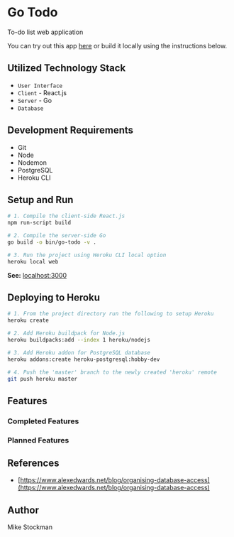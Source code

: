 # Go Todo
To-do list web application

You can try out this app [here](https://pacific-atoll-49601.herokuapp.com) or build it locally using the instructions below.

## Utilized Technology Stack
- `User Interface`
- `Client` - React.js
- `Server` - Go
- `Database`

## Development Requirements
- Git
- Node
- Nodemon
- PostgreSQL
- Heroku CLI

## Setup and Run
```bash
# 1. Compile the client-side React.js
npm run-script build

# 2. Compile the server-side Go
go build -o bin/go-todo -v .

# 3. Run the project using Heroku CLI local option
heroku local web
```
**See:** [localhost:3000](http://localhost:3000)

## Deploying to Heroku

```bash
# 1. From the project directory run the following to setup Heroku
heroku create

# 2. Add Heroku buildpack for Node.js
heroku buildpacks:add --index 1 heroku/nodejs

# 3. Add Heroku addon for PostgreSQL database
heroku addons:create heroku-postgresql:hobby-dev

# 4. Push the 'master' branch to the newly created 'heroku' remote
git push heroku master
```

## Features

### Completed Features


### Planned Features


## References
- [https://www.alexedwards.net/blog/organising-database-access](https://www.alexedwards.net/blog/organising-database-access)

## Author
Mike Stockman